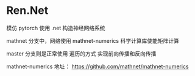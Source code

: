 # Ren.Net
模仿 pytorch 使用 .net 构造神经网络系统

mathnet 分支中，网络使用 mathnet-numerics 科学计算库使能矩阵计算

master 分支则是正常使用 遍历的方式 实现前向传播和反向传播

mathnet-numerics 地址：
https://github.com/mathnet/mathnet-numerics
